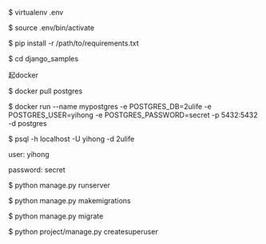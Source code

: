 $ virtualenv .env

$ source .env/bin/activate

$ pip install -r /path/to/requirements.txt

$ cd django_samples


起docker

$ docker pull postgres

$ docker run --name mypostgres -e POSTGRES_DB=2ulife -e POSTGRES_USER=yihong -e POSTGRES_PASSWORD=secret -p 5432:5432 -d postgres

$ psql -h localhost -U yihong -d 2ulife

user: yihong

password: secret



$ python manage.py runserver

$ python manage.py makemigrations

$ python manage.py migrate

$ python project/manage.py createsuperuser
